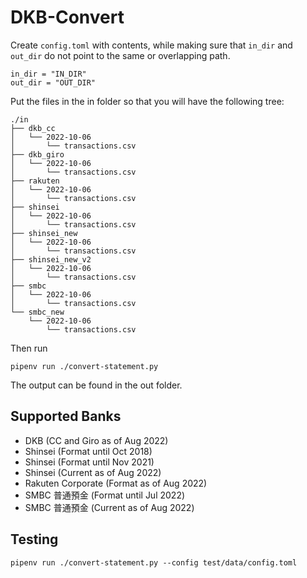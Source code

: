 # DKB-Convert

Create `config.toml` with contents, while making sure that `in_dir` and
`out_dir` do not point to the same or overlapping path.

```
in_dir = "IN_DIR"
out_dir = "OUT_DIR"
```

Put the files in the in folder so that you will have the following tree:

```
./in
├── dkb_cc
│   └── 2022-10-06
│       └── transactions.csv
├── dkb_giro
│   └── 2022-10-06
│       └── transactions.csv
├── rakuten
│   └── 2022-10-06
│       └── transactions.csv
├── shinsei
│   └── 2022-10-06
│       └── transactions.csv
├── shinsei_new
│   └── 2022-10-06
│       └── transactions.csv
├── shinsei_new_v2
│   └── 2022-10-06
│       └── transactions.csv
├── smbc
│   └── 2022-10-06
│       └── transactions.csv
└── smbc_new
    └── 2022-10-06
        └── transactions.csv
```

Then run

```
pipenv run ./convert-statement.py
```

The output can be found in the out folder.

## Supported Banks

- DKB (CC and Giro as of Aug 2022)
- Shinsei (Format until Oct 2018)
- Shinsei (Format until Nov 2021)
- Shinsei (Current as of Aug 2022)
- Rakuten Corporate (Format as of Aug 2022)
- SMBC 普通預金 (Format until Jul 2022)
- SMBC 普通預金 (Current as of Aug 2022)

## Testing

```
pipenv run ./convert-statement.py --config test/data/config.toml
```
